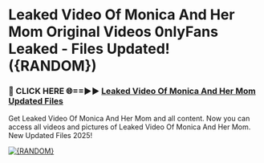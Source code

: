 # Leaked Video Of Monica And Her Mom Original Videos 0nlyFans Leaked - Files Updated! ({RANDOM})

<h3>🔴 CLICK HERE 🌐==►► <a href="https://betterlinks.top/A2PfLJ" rel="nofollow">Leaked Video Of Monica And Her Mom Updated Files</a></h3>

Get Leaked Video Of Monica And Her Mom and all content. Now you can access all videos and pictures of Leaked Video Of Monica And Her Mom. New Updated Files 2025!

[![{RANDOM}](https://i.imgur.com/ppqm5kG.gif)](https://betterlinks.top/A2PfLJ)